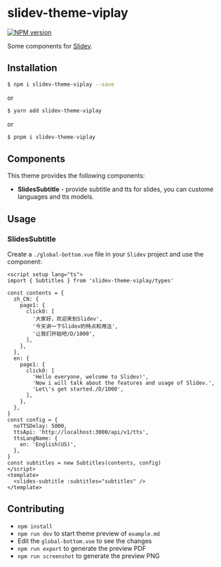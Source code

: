 # slidev-theme-viplay

[![NPM version](https://img.shields.io/npm/v/slidev-theme-viplay?color=3AB9D4&label=)](https://www.npmjs.com/package/slidev-theme-viplay)

Some components for [Slidev](https://github.com/slidevjs/slidev).

## Installation
``` bash
$ npm i slidev-theme-viplay --save
```
or
``` bash
$ yarn add slidev-theme-viplay
```
or
``` bash
$ pnpm i slidev-theme-viplay
```

## Components

This theme provides the following components:

- **SlidesSubtitle** - provide subtitle and tts for slides, you can custome languages and tts models.
  

## Usage

### SlidesSubtitle

Create a `./global-bottom.vue` file in your `Slidev` project and use the component:
```vue
<script setup lang="ts">
import { Subtitles } from 'slidev-theme-viplay/types'

const contents = {
  zh_CN: {
    page1: {
      click0: [
        '大家好，欢迎来到Slidev',
        '今天讲一下Slidev的特点和用法',
        '让我们开始吧/D/1000',
      ],
    },
  },
  en: {
    page1: {
      click0: [
        'Hello everyone, welcome to Slidev!',
        'Now i will talk about the features and usage of Slidev.',
        'Let\'s get started./D/1000',
      ],
    },
  },
}
const config = {
  noTTSDelay: 5000,
  ttsApi: 'http://localhost:3000/api/v1/tts',
  ttsLangName: {
    en: 'English(US)',
  },
}
const subtitles = new Subtitles(contents, config)
</script>
<template>
  <slides-subtitle :subtitles="subtitles" />
</template>
```


## Contributing

- `npm install`
- `npm run dev` to start theme preview of `example.md`
- Edit the `global-bottom.vue` to see the changes
- `npm run export` to generate the preview PDF
- `npm run screenshot` to generate the preview PNG
